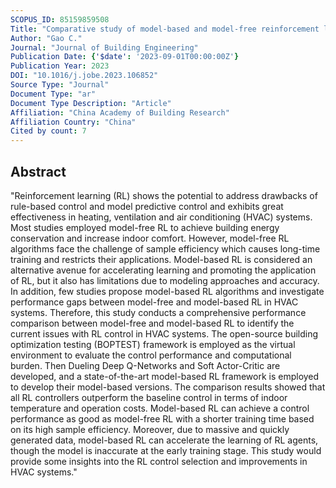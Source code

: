 ```yaml
---
SCOPUS_ID: 85159859508
Title: "Comparative study of model-based and model-free reinforcement learning control performance in HVAC systems"
Author: "Gao C."
Journal: "Journal of Building Engineering"
Publication Date: {'$date': '2023-09-01T00:00:00Z'}
Publication Year: 2023
DOI: "10.1016/j.jobe.2023.106852"
Source Type: "Journal"
Document Type: "ar"
Document Type Description: "Article"
Affiliation: "China Academy of Building Research"
Affiliation Country: "China"
Cited by count: 7
---
```


## Abstract
"Reinforcement learning (RL) shows the potential to address drawbacks of rule-based control and model predictive control and exhibits great effectiveness in heating, ventilation and air conditioning (HVAC) systems. Most studies employed model-free RL to achieve building energy conservation and increase indoor comfort. However, model-free RL algorithms face the challenge of sample efficiency which causes long-time training and restricts their applications. Model-based RL is considered an alternative avenue for accelerating learning and promoting the application of RL, but it also has limitations due to modeling approaches and accuracy. In addition, few studies propose model-based RL algorithms and investigate performance gaps between model-free and model-based RL in HVAC systems. Therefore, this study conducts a comprehensive performance comparison between model-free and model-based RL to identify the current issues with RL control in HVAC systems. The open-source building optimization testing (BOPTEST) framework is employed as the virtual environment to evaluate the control performance and computational burden. Then Dueling Deep Q-Networks and Soft Actor-Critic are developed, and a state-of-the-art model-based RL framework is employed to develop their model-based versions. The comparison results showed that all RL controllers outperform the baseline control in terms of indoor temperature and operation costs. Model-based RL can achieve a control performance as good as model-free RL with a shorter training time based on its high sample efficiency. Moreover, due to massive and quickly generated data, model-based RL can accelerate the learning of RL agents, though the model is inaccurate at the early training stage. This study would provide some insights into the RL control selection and improvements in HVAC systems."
